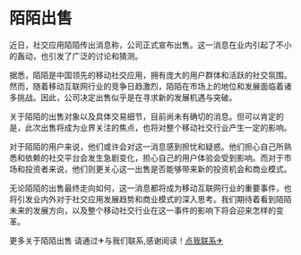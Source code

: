 # 陌陌出售

近日，社交应用陌陌传出消息称，公司正式宣布出售。这一消息在业内引起了不小的轰动，也引发了广泛的讨论和猜测。

据悉，陌陌是中国领先的移动社交应用，拥有庞大的用户群体和活跃的社交氛围。然而，随着移动互联网行业的竞争日趋激烈，陌陌在市场上的地位和发展面临着诸多挑战。因此，公司决定出售似乎是在寻求新的发展机遇与突破。

关于陌陌的出售对象以及具体交易细节，目前尚未有确切的消息。但可以肯定的是，此次出售将成为业界关注的焦点，也将对整个移动社交行业产生一定的影响。

对于陌陌的用户来说，他们或许会对这一消息感到担忧和疑惑。他们担心自己所熟悉和依赖的社交平台会发生急剧变化，担心自己的用户体验会受到影响。而对于市场和投资者来说，他们则更关心这一出售是否能够带来新的投资机会和商业模式。

无论陌陌的出售最终走向如何，这一消息都将成为移动互联网行业的重要事件，也将引发业内外对于社交应用发展趋势和商业模式的深入思考。我们期待着看到陌陌未来的发展方向，以及整个移动社交行业在这一事件的影响下将会迎来怎样的变革。

更多关于陌陌出售 请通过✈与我们联系,感谢阅读！[点我联系✈](https://pc.k02.cc)